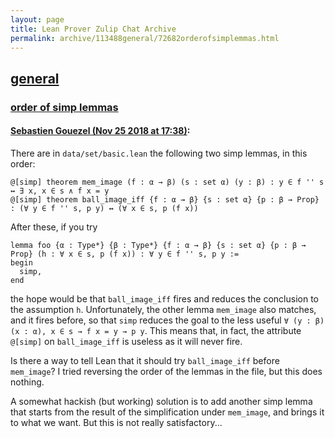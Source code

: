```yaml
---
layout: page
title: Lean Prover Zulip Chat Archive 
permalink: archive/113488general/72682orderofsimplemmas.html
---
```


## [general](index.html)
### [order of simp lemmas](72682orderofsimplemmas.html)

#### [Sebastien Gouezel (Nov 25 2018 at 17:38)](https://leanprover.zulipchat.com/#narrow/stream/113488-general/topic/order%20of%20simp%20lemmas/near/148324441):
There are in `data/set/basic.lean` the following two simp lemmas, in this order:
```lean
@[simp] theorem mem_image (f : α → β) (s : set α) (y : β) : y ∈ f '' s ↔ ∃ x, x ∈ s ∧ f x = y
@[simp] theorem ball_image_iff {f : α → β} {s : set α} {p : β → Prop} : (∀ y ∈ f '' s, p y) ↔ (∀ x ∈ s, p (f x))
```
After these, if you try
```lean
lemma foo {α : Type*} {β : Type*} {f : α → β} {s : set α} {p : β → Prop} (h : ∀ x ∈ s, p (f x)) : ∀ y ∈ f '' s, p y :=
begin
  simp,
end
```
the hope would be that `ball_image_iff` fires and reduces the conclusion to the assumption `h`. Unfortunately, the other lemma `mem_image` also matches, and it fires before, so that `simp` reduces the goal to the less useful `∀ (y : β) (x : α), x ∈ s → f x = y → p y`. This means that, in fact, the attribute `@[simp]` on `ball_image_iff` is useless as it will never fire.

Is there a way to tell Lean that it should try `ball_image_iff` before `mem_image`? I tried reversing the order of the lemmas in the file, but this does nothing. 

A somewhat hackish (but working) solution is to add another simp lemma that starts from the result of the simplification under `mem_image`, and brings it to what we want. But this is not really satisfactory...

